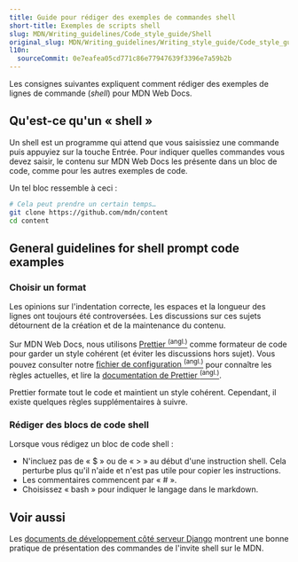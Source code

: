 ```yaml
---
title: Guide pour rédiger des exemples de commandes shell
short-title: Exemples de scripts shell
slug: MDN/Writing_guidelines/Code_style_guide/Shell
original_slug: MDN/Writing_guidelines/Writing_style_guide/Code_style_guide/Shell
l10n:
  sourceCommit: 0e7eafea05cd771c86e77947639f3396e7a59b2b
---
```


Les consignes suivantes expliquent comment rédiger des exemples de lignes de commande (_shell_) pour MDN Web Docs.

## Qu'est-ce qu'un « shell »

Un shell est un programme qui attend que vous saisissiez une commande puis appuyiez sur la touche Entrée. Pour indiquer quelles commandes vous devez saisir, le contenu sur MDN Web Docs les présente dans un bloc de code, comme pour les autres exemples de code.

Un tel bloc ressemble à ceci&nbsp;:

```bash example-good
# Cela peut prendre un certain temps…
git clone https://github.com/mdn/content
cd content
```

## General guidelines for shell prompt code examples

### Choisir un format

Les opinions sur l'indentation correcte, les espaces et la longueur des lignes ont toujours été controversées. Les discussions sur ces sujets détournent de la création et de la maintenance du contenu.

Sur MDN Web Docs, nous utilisons [Prettier <sup>(angl.)</sup>](https://prettier.io/) comme formateur de code pour garder un style cohérent (et éviter les discussions hors sujet). Vous pouvez consulter notre [fichier de configuration <sup>(angl.)</sup>](https://github.com/mdn/content/blob/main/.prettierrc.json) pour connaître les règles actuelles, et lire la [documentation de Prettier <sup>(angl.)</sup>](https://prettier.io/docs/index.html).

Prettier formate tout le code et maintient un style cohérent. Cependant, il existe quelques règles supplémentaires à suivre.

### Rédiger des blocs de code shell

Lorsque vous rédigez un bloc de code shell&nbsp;:

- N'incluez pas de «&nbsp;$&nbsp;» ou de «&nbsp;>&nbsp;» au début d'une instruction shell. Cela perturbe plus qu'il n'aide et n'est pas utile pour copier les instructions.
- Les commentaires commencent par «&nbsp;#&nbsp;».
- Choisissez «&nbsp;bash&nbsp;» pour indiquer le langage dans le markdown.

## Voir aussi

Les [documents de développement côté serveur Django](/fr/docs/Learn_web_development/Extensions/Server-side/Django) montrent une bonne pratique de présentation des commandes de l'invite shell sur le MDN.
